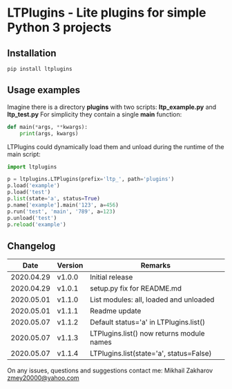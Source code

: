 # LTPlugins - Lite plugins for simple Python 3 projects

## Installation
```shell script
pip install ltplugins
```

## Usage examples
Imagine there is a directory **plugins** with two scripts: **ltp_example.py** and **ltp_test.py**
For simplicity they contain a single **main** function:

```python
def main(*args, **kwargs):
    print(args, kwargs)
```

LTPlugins could dynamically load them and unload during the runtime of the main script:

```python
import ltplugins

p = ltplugins.LTPlugins(prefix='ltp_', path='plugins')
p.load('example')
p.load('test')
p.list(state='a', status=True)
p.name['example'].main('123', a=456)
p.run('test', 'main', '789', a=123)
p.unload('test')
p.reload('example')
```

## Changelog

| Date       | Version | Remarks                                    |
| ---------- | ------- | ------------------------------------------ |
| 2020.04.29 | v1.0.0  | Initial release                            |
| 2020.04.29 | v1.0.1  | setup.py fix for README.md                 |
| 2020.05.01 | v1.1.0  | List modules: all, loaded and unloaded     |
| 2020.05.01 | v1.1.1  | Readme update                              |
| 2020.05.07 | v1.1.2  | Default status='a' in LTPlugins.list()     |
| 2020.05.07 | v1.1.3  | LTPlugins.list() now returns module names  |
| 2020.05.07 | v1.1.4  | LTPlugins.list(state='a', status=False)    |

On any issues, questions and suggestions contact me: Mikhail Zakharov <zmey20000@yahoo.com> 
